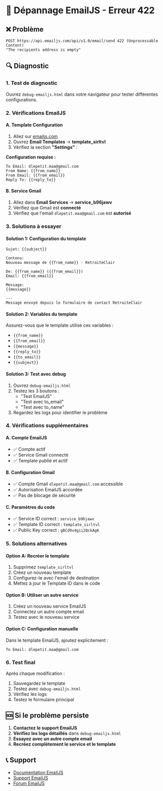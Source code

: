 # 🚨 Dépannage EmailJS - Erreur 422

## ❌ Problème
```
POST https://api.emailjs.com/api/v1.0/email/send 422 (Unprocessable Content)
"The recipients address is empty"
```

## 🔍 Diagnostic

### 1. **Test de diagnostic**
Ouvrez `debug-emailjs.html` dans votre navigateur pour tester différentes configurations.

### 2. **Vérifications EmailJS**

#### A. **Template Configuration**
1. Allez sur [emailjs.com](https://emailjs.com)
2. Ouvrez **Email Templates** → **template_sirltvl**
3. Vérifiez la section **"Settings"** :

**Configuration requise :**
```
To Email: dlepetit.maa@gmail.com
From Name: {{from_name}}
From Email: {{from_email}}
Reply To: {{reply_to}}
```

#### B. **Service Gmail**
1. Allez dans **Email Services** → **service_b96jawv**
2. Vérifiez que Gmail est **connecté**
3. Vérifiez que l'email `dlepetit.maa@gmail.com` est **autorisé**

### 3. **Solutions à essayer**

#### Solution 1: Configuration du template
```
Sujet: {{subject}}

Contenu:
Nouveau message de {{from_name}} - RetraiteClair

De: {{from_name}} ({{from_email}})
Email: {{from_email}}

Message:
{{message}}

---
Message envoyé depuis le formulaire de contact RetraiteClair
```

#### Solution 2: Variables du template
Assurez-vous que le template utilise ces variables :
- `{{from_name}}`
- `{{from_email}}`
- `{{message}}`
- `{{reply_to}}`
- `{{to_email}}`
- `{{subject}}`

#### Solution 3: Test avec debug
1. Ouvrez `debug-emailjs.html`
2. Testez les 3 boutons :
   - "Test EmailJS"
   - "Test avec to_email"
   - "Test avec to_name"
3. Regardez les logs pour identifier le problème

### 4. **Vérifications supplémentaires**

#### A. **Compte EmailJS**
- ✅ Compte actif
- ✅ Service Gmail connecté
- ✅ Template publié et actif

#### B. **Configuration Gmail**
- ✅ Compte Gmail `dlepetit.maa@gmail.com` accessible
- ✅ Autorisation EmailJS accordée
- ✅ Pas de blocage de sécurité

#### C. **Paramètres du code**
- ✅ Service ID correct : `service_b96jawv`
- ✅ Template ID correct : `template_sirltvl`
- ✅ Public Key correct : `gBCd9v4gii2QckAgK`

### 5. **Solutions alternatives**

#### Option A: Recréer le template
1. Supprimez `template_sirltvl`
2. Créez un nouveau template
3. Configurez-le avec l'email de destination
4. Mettez à jour le Template ID dans le code

#### Option B: Utiliser un autre service
1. Créez un nouveau service EmailJS
2. Connectez un autre compte email
3. Testez avec le nouveau service

#### Option C: Configuration manuelle
Dans le template EmailJS, ajoutez explicitement :
```
To Email: dlepetit.maa@gmail.com
```

### 6. **Test final**

Après chaque modification :
1. Sauvegardez le template
2. Testez avec `debug-emailjs.html`
3. Vérifiez les logs
4. Testez le formulaire principal

## 🆘 Si le problème persiste

1. **Contactez le support EmailJS**
2. **Vérifiez les logs détaillés** dans `debug-emailjs.html`
3. **Essayez avec un autre compte email**
4. **Recréez complètement le service et le template**

## 📞 Support

- [Documentation EmailJS](https://www.emailjs.com/docs/)
- [Support EmailJS](https://www.emailjs.com/support/)
- [Forum EmailJS](https://github.com/emailjs-com/emailjs-sdk)



